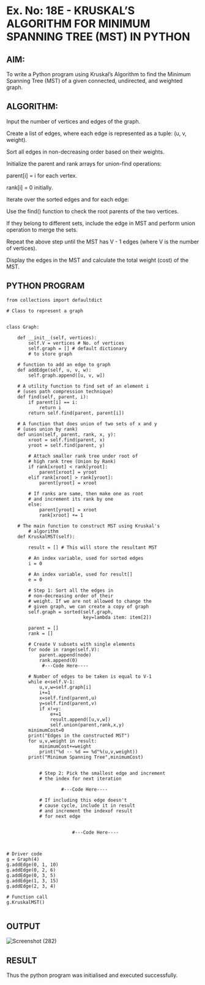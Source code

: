 # Ex. No: 18E - KRUSKAL’S ALGORITHM FOR MINIMUM SPANNING TREE (MST) IN PYTHON

## AIM:
To write a Python program using Kruskal’s Algorithm to find the Minimum Spanning Tree (MST) of a given connected, undirected, and weighted graph.

## ALGORITHM:

Input the number of vertices and edges of the graph.

Create a list of edges, where each edge is represented as a tuple: (u, v, weight).

Sort all edges in non-decreasing order based on their weights.

Initialize the parent and rank arrays for union-find operations:

parent[i] = i for each vertex.

rank[i] = 0 initially.

Iterate over the sorted edges and for each edge:

Use the find() function to check the root parents of the two vertices.

If they belong to different sets, include the edge in MST and perform union operation to merge the sets.

Repeat the above step until the MST has V - 1 edges (where V is the number of vertices).

Display the edges in the MST and calculate the total weight (cost) of the MST.

## PYTHON PROGRAM

```
from collections import defaultdict

# Class to represent a graph


class Graph:

	def __init__(self, vertices):
		self.V = vertices # No. of vertices
		self.graph = [] # default dictionary
		# to store graph

	# function to add an edge to graph
	def addEdge(self, u, v, w):
		self.graph.append([u, v, w])

	# A utility function to find set of an element i
	# (uses path compression technique)
	def find(self, parent, i):
		if parent[i] == i:
			return i
		return self.find(parent, parent[i])

	# A function that does union of two sets of x and y
	# (uses union by rank)
	def union(self, parent, rank, x, y):
		xroot = self.find(parent, x)
		yroot = self.find(parent, y)

		# Attach smaller rank tree under root of
		# high rank tree (Union by Rank)
		if rank[xroot] < rank[yroot]:
			parent[xroot] = yroot
		elif rank[xroot] > rank[yroot]:
			parent[yroot] = xroot

		# If ranks are same, then make one as root
		# and increment its rank by one
		else:
			parent[yroot] = xroot
			rank[xroot] += 1

	# The main function to construct MST using Kruskal's
		# algorithm
	def KruskalMST(self):

		result = [] # This will store the resultant MST
		
		# An index variable, used for sorted edges
		i = 0
		
		# An index variable, used for result[]
		e = 0

		# Step 1: Sort all the edges in
		# non-decreasing order of their
		# weight. If we are not allowed to change the
		# given graph, we can create a copy of graph
		self.graph = sorted(self.graph,
							key=lambda item: item[2])

		parent = []
		rank = []

		# Create V subsets with single elements
		for node in range(self.V):
		    parent.append(node)
		    rank.append(0)
		     #---Code Here----
		
		# Number of edges to be taken is equal to V-1
		while e<self.V-1:
		    u,v,w=self.graph[i]
		    i+=1
		    x=self.find(parent,u)
		    y=self.find(parent,v)
		    if x!=y:
		        e+=1
		        result.append([u,v,w])
		        self.union(parent,rank,x,y)
		minimumCost=0
		print("Edges in the constructed MST")
		for u,v,weight in result:
		    minimumCost+=weight
		    print("%d -- %d == %d"%(u,v,weight))
		print("Minimum Spanning Tree",minimumCost)
		    

			# Step 2: Pick the smallest edge and increment
			# the index for next iteration
			        
			        #---Code Here----

			# If including this edge doesn't
			# cause cycle, include it in result
			# and increment the indexof result
			# for next edge
			            
			            
			            #---Code Here----

		

# Driver code
g = Graph(4)
g.addEdge(0, 1, 10)
g.addEdge(0, 2, 6)
g.addEdge(0, 3, 5)
g.addEdge(1, 3, 15)
g.addEdge(2, 3, 4)

# Function call
g.KruskalMST()


```

## OUTPUT
![Screenshot (282)](https://github.com/user-attachments/assets/ea00e8d1-8809-4c02-a39f-6d9ee454a193)


## RESULT
Thus the python program was initialised and executed successfully.
